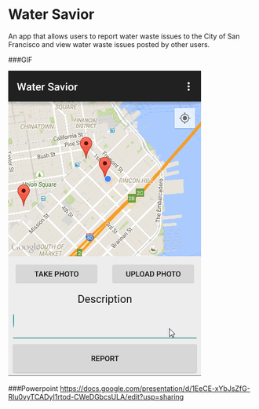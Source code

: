 # Water Savior

An app that allows users to report water waste issues to the City of San Francisco and view water waste issues posted by other users. 

###GIF

![Video Walkthrough](img/water-savior.gif)

###Powerpoint
https://docs.google.com/presentation/d/1EeCE-xYbJsZfG-Rlu0vyTCADyI1rtod-CWeDGbcsULA/edit?usp=sharing
